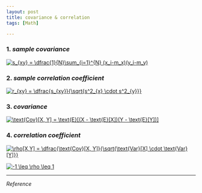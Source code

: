 ```yaml
---
layout: post
title: covariance & correlation
tags: [Math]

---
```


### 1. *sample covariance*

<a href="https://www.codecogs.com/eqnedit.php?latex=\inline&space;s_{xy}&space;=&space;\dfrac{1}{N}\sum_{i=1}^{N}&space;(x_i-m_x)(y_i-m_y)" target="_blank"><img src="https://latex.codecogs.com/gif.latex?\inline&space;s_{xy}&space;=&space;\dfrac{1}{N}\sum_{i=1}^{N}&space;(x_i-m_x)(y_i-m_y)" title="s_{xy} = \dfrac{1}{N}\sum_{i=1}^{N} (x_i-m_x)(y_i-m_y)" /></a>

### 2. *sample correlation coefficient*

<a href="https://www.codecogs.com/eqnedit.php?latex=\inline&space;r_{xy}&space;=&space;\dfrac{s_{xy}}{\sqrt{s^2_{x}&space;\cdot&space;s^2_{y}}}" target="_blank"><img src="https://latex.codecogs.com/gif.latex?\inline&space;r_{xy}&space;=&space;\dfrac{s_{xy}}{\sqrt{s^2_{x}&space;\cdot&space;s^2_{y}}}" title="r_{xy} = \dfrac{s_{xy}}{\sqrt{s^2_{x} \cdot s^2_{y}}}" /></a>

### 3. *covariance*

<a href="https://www.codecogs.com/eqnedit.php?latex=\inline&space;\text{Cov}[X,&space;Y]&space;=&space;\text{E}[(X&space;-&space;\text{E}[X])(Y&space;-&space;\text{E}[Y])]" target="_blank"><img src="https://latex.codecogs.com/gif.latex?\inline&space;\text{Cov}[X,&space;Y]&space;=&space;\text{E}[(X&space;-&space;\text{E}[X])(Y&space;-&space;\text{E}[Y])]" title="\text{Cov}[X, Y] = \text{E}[(X - \text{E}[X])(Y - \text{E}[Y])]" /></a>

### 4. *correlation coefficient*

<a href="https://www.codecogs.com/eqnedit.php?latex=\inline&space;\rho[X,Y]&space;=&space;\dfrac{\text{Cov}[X,&space;Y]}{\sqrt{\text{Var}[X]&space;\cdot&space;\text{Var}[Y]}}" target="_blank"><img src="https://latex.codecogs.com/gif.latex?\inline&space;\rho[X,Y]&space;=&space;\dfrac{\text{Cov}[X,&space;Y]}{\sqrt{\text{Var}[X]&space;\cdot&space;\text{Var}[Y]}}" title="\rho[X,Y] = \dfrac{\text{Cov}[X, Y]}{\sqrt{\text{Var}[X] \cdot \text{Var}[Y]}}" /></a>

<a href="https://www.codecogs.com/eqnedit.php?latex=\inline&space;-1&space;\leq&space;\rho&space;\leq&space;1" target="_blank"><img src="https://latex.codecogs.com/gif.latex?\inline&space;-1&space;\leq&space;\rho&space;\leq&space;1" title="-1 \leq \rho \leq 1" /></a>




***
*Reference*
